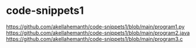 # code-snippets1
https://github.com/akellahemanth/code-snippets1/blob/main/program1.py
https://github.com/akellahemanth/code-snippets1/blob/main/program2.java
https://github.com/akellahemanth/code-snippets1/blob/main/program3.c
